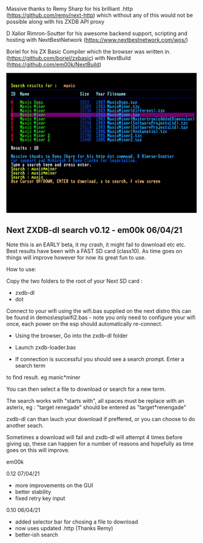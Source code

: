 Massive thanks to Remy Sharp for his brilliant .http (https://github.com/remy/next-http) which without any of this would not be possible along with his ZXDB API proxy


D Xalior Rimron-Soutter for his awesome backend support, scripting and hosting with NextBestNetwork (https://www.nextbestnetwork.com/wos/)

Boriel for his ZX Basic Compiler which the browser was written in. (https://github.com/boriel/zxbasic) with NextBuild (https://github.com/em00k/NextBuild)

<img src="https://raw.githubusercontent.com/em00k/src-gifs/main/ZXDBNext.png">

Next ZXDB-dl search v0.12 - em00k 06/04/21
------------------------------------------

Note this is an EARLY beta, it my crash, it might fail to download etc etc. Best 
results have been with a FAST SD card (class10). As time goes on things will 
improve however for now its great fun to use. 

How to use:

Copy the two folders to the root of your Next SD card : 

 - zxdb-dl 
 - dot 

Connect to your wifi using the wifi.bas supplied on the next distro this can 
be found in demos\esp\wifi2.bas - note you only need to configure your wifi
once, each power on the esp should automatically re-connect. 

- Using the browser, Go into the zxdb-dl folder 

- Launch zxdb-loader.bas

- If connection is successful you should see a search prompt. Enter a search term 

to find result. eg manic*miner 

You can then select a file to download or search for a new term. 

The search works with "starts with", all spaces must be replace with an
asterix, eg : "target renegade" should be entered as "target\*renengade"

zxdb-dl can than lauch your download if preffered, or you can choose to do another
seach. 

Sometimes a download will fail and zxdb-dl will attempt 4 times before giving up,
these can happen for a number of reasons and hopefully as time goes on this will
improve. 

em00k

0.12    07/04/21

- more improvements on the GUI
- better stability 
- fixed retry key input


0.10	06/04/21

- added selector bar for chosing a file to download
- now uses updated .http (Thanks Remy)
- better-ish search
